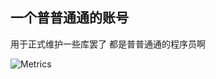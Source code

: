 ## 一个普普通通的账号
用于正式维护一些库罢了
都是普普通通的程序员啊

![Metrics](https://metrics.lecoq.io/MinecraftChampions?template=classic&base=header%2C%20activity%2C%20community%2C%20repositories%2C%20metadata&base.indepth=false&base.hireable=false&base.skip=false&config.timezone=Asia%2FShanghai)
